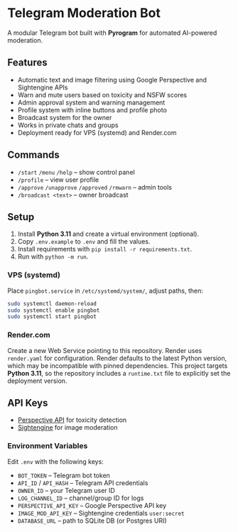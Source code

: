 # Telegram Moderation Bot

A modular Telegram bot built with **Pyrogram** for automated AI-powered moderation.

## Features
- Automatic text and image filtering using Google Perspective and Sightengine APIs
- Warn and mute users based on toxicity and NSFW scores
- Admin approval system and warning management
- Profile system with inline buttons and profile photo
- Broadcast system for the owner
- Works in private chats and groups
- Deployment ready for VPS (systemd) and Render.com

## Commands
- `/start` `/menu` `/help` – show control panel
- `/profile` – view user profile
- `/approve` `/unapprove` `/approved` `/rmwarn` – admin tools
- `/broadcast <text>` – owner broadcast

## Setup
1. Install **Python 3.11** and create a virtual environment (optional).
2. Copy `.env.example` to `.env` and fill the values.
3. Install requirements with `pip install -r requirements.txt`.
4. Run with `python -m run`.

### VPS (systemd)
Place `pingbot.service` in `/etc/systemd/system/`, adjust paths, then:
```bash
sudo systemctl daemon-reload
sudo systemctl enable pingbot
sudo systemctl start pingbot
```

### Render.com
Create a new Web Service pointing to this repository. Render uses `render.yaml` for configuration.
Render defaults to the latest Python version, which may be incompatible with pinned dependencies. This project targets **Python 3.11**, so the repository includes a `runtime.txt` file to explicitly set the deployment version.

## API Keys
- [Perspective API](https://www.perspectiveapi.com/) for toxicity detection
- [Sightengine](https://sightengine.com/) for image moderation


### Environment Variables
Edit `.env` with the following keys:

- `BOT_TOKEN` – Telegram bot token
- `API_ID` / `API_HASH` – Telegram API credentials
- `OWNER_ID` – your Telegram user ID
- `LOG_CHANNEL_ID` – channel/group ID for logs
- `PERSPECTIVE_API_KEY` – Google Perspective API key
- `IMAGE_MOD_API_KEY` – Sightengine credentials `user:secret`
- `DATABASE_URL` – path to SQLite DB (or Postgres URI)
